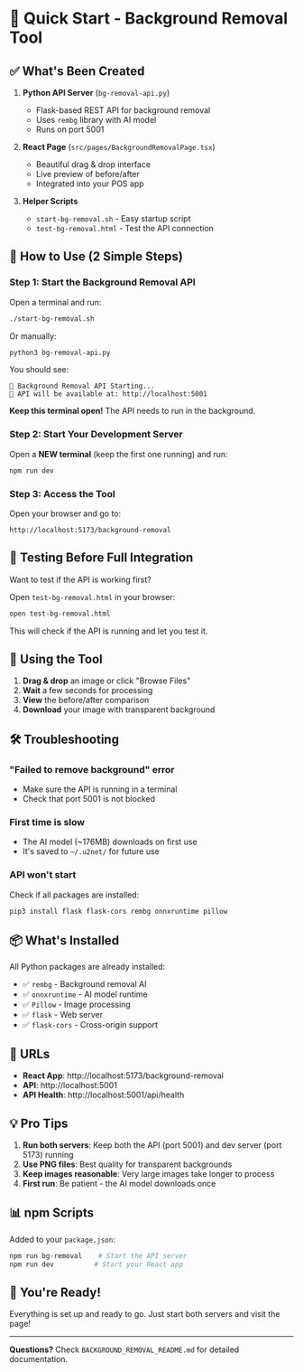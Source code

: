 # 🚀 Quick Start - Background Removal Tool

## ✅ What's Been Created

1. **Python API Server** (`bg-removal-api.py`)
   - Flask-based REST API for background removal
   - Uses `rembg` library with AI model
   - Runs on port 5001

2. **React Page** (`src/pages/BackgroundRemovalPage.tsx`)
   - Beautiful drag & drop interface
   - Live preview of before/after
   - Integrated into your POS app

3. **Helper Scripts**
   - `start-bg-removal.sh` - Easy startup script
   - `test-bg-removal.html` - Test the API connection

## 🎯 How to Use (2 Simple Steps)

### Step 1: Start the Background Removal API

Open a terminal and run:

```bash
./start-bg-removal.sh
```

Or manually:
```bash
python3 bg-removal-api.py
```

You should see:
```
🎨 Background Removal API Starting...
📍 API will be available at: http://localhost:5001
```

**Keep this terminal open!** The API needs to run in the background.

### Step 2: Start Your Development Server

Open a **NEW terminal** (keep the first one running) and run:

```bash
npm run dev
```

### Step 3: Access the Tool

Open your browser and go to:

```
http://localhost:5173/background-removal
```

## 📝 Testing Before Full Integration

Want to test if the API is working first?

Open `test-bg-removal.html` in your browser:

```bash
open test-bg-removal.html
```

This will check if the API is running and let you test it.

## 🎨 Using the Tool

1. **Drag & drop** an image or click "Browse Files"
2. **Wait** a few seconds for processing
3. **View** the before/after comparison
4. **Download** your image with transparent background

## 🛠️ Troubleshooting

### "Failed to remove background" error
- Make sure the API is running in a terminal
- Check that port 5001 is not blocked

### First time is slow
- The AI model (~176MB) downloads on first use
- It's saved to `~/.u2net/` for future use

### API won't start
Check if all packages are installed:
```bash
pip3 install flask flask-cors rembg onnxruntime pillow
```

## 📦 What's Installed

All Python packages are already installed:
- ✅ `rembg` - Background removal AI
- ✅ `onnxruntime` - AI model runtime  
- ✅ `Pillow` - Image processing
- ✅ `flask` - Web server
- ✅ `flask-cors` - Cross-origin support

## 🔗 URLs

- **React App**: http://localhost:5173/background-removal
- **API**: http://localhost:5001
- **API Health**: http://localhost:5001/api/health

## 💡 Pro Tips

1. **Run both servers**: Keep both the API (port 5001) and dev server (port 5173) running
2. **Use PNG files**: Best quality for transparent backgrounds
3. **Keep images reasonable**: Very large images take longer to process
4. **First run**: Be patient - the AI model downloads once

## 📊 npm Scripts

Added to your `package.json`:

```bash
npm run bg-removal    # Start the API server
npm run dev          # Start your React app
```

## 🎉 You're Ready!

Everything is set up and ready to go. Just start both servers and visit the page!

---

**Questions?** Check `BACKGROUND_REMOVAL_README.md` for detailed documentation.

